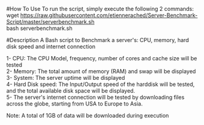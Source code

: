 #How To Use
To run the script, simply execute the following 2 commands:  
wget https://raw.githubusercontent.com/etiennerached/Server-Benchmark-Script/master/serverbenchmark.sh  
bash serverbenchmark.sh  

#Description
A Bash script to Benchmark a server's: CPU, memory, hard disk speed and internet connection

1- CPU: The CPU Model, frequency, number of cores and cache size will be tested  
2- Memory: The total amount of memory (RAM) and swap will be displayed  
3- System: The server uptime will be displayed  
4- Hard Disk speed: The Input/Output speed of the harddisk will be tested, and the total available disk space will be displayed.  
5- The server's internet connection will be tested by downloading files across the globe, starting from USA to Europe to Asia.  

Note: A total of 1GB of data will be downloaded during execution
